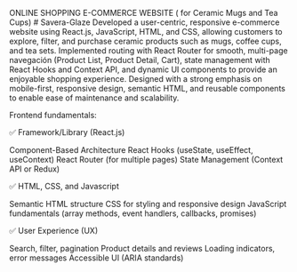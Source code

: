 ONLINE SHOPPING E-COMMERCE WEBSITE ( for Ceramic Mugs and Tea Cups)
#   S a v e r a - G l a z e 
 
 Developed a user-centric, responsive e-commerce website using React.js, JavaScript, HTML, and CSS, allowing customers to explore, filter, and purchase ceramic products such as mugs, coffee cups, and tea sets. Implemented routing with React Router for smooth, multi-page navegación (Product List, Product Detail, Cart), state management with React Hooks and Context API, and dynamic UI components to provide an enjoyable shopping experience. Designed with a strong emphasis on mobile-first, responsive design, semantic HTML, and reusable components to enable ease of maintenance and scalability.

 Frontend fundamentals:
 
✅ Framework/Library (React.js)

Component-Based Architecture
React Hooks (useState, useEffect, useContext)
React Router (for multiple pages)
State Management (Context API or Redux)

✅ HTML, CSS, and Javascript

Semantic HTML structure
CSS for styling and responsive design
JavaScript fundamentals (array methods, event handlers, callbacks, promises)

✅ User Experience (UX)

Search, filter, pagination
Product details and reviews
Loading indicators, error messages
Accessible UI (ARIA standards)

